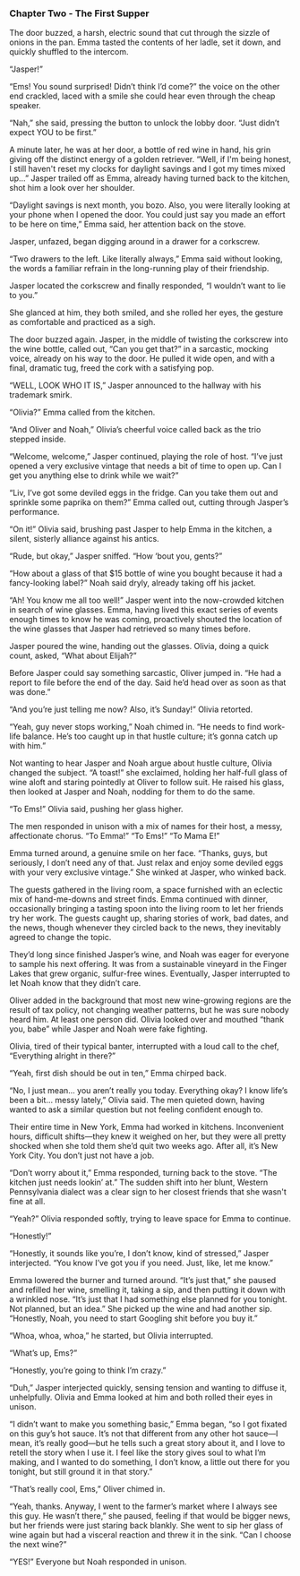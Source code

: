 ### Chapter Two - The First Supper
The door buzzed, a harsh, electric sound that cut through the sizzle of onions in the pan. Emma tasted the contents of her ladle, set it down, and quickly shuffled to the intercom.

“Jasper!”

“Ems! You sound surprised! Didn’t think I’d come?” the voice on the other end crackled, laced with a smile she could hear even through the cheap speaker.

“Nah,” she said, pressing the button to unlock the lobby door. “Just didn’t expect YOU to be first.”

A minute later, he was at her door, a bottle of red wine in hand, his grin giving off the distinct energy of a golden retriever. “Well, if I'm being honest, I still haven't reset my clocks for daylight savings and I got my times mixed up…” Jasper trailed off as Emma, already having turned back to the kitchen, shot him a look over her shoulder.

“Daylight savings is next month, you bozo. Also, you were literally looking at your phone when I opened the door. You could just say you made an effort to be here on time,” Emma said, her attention back on the stove.

Jasper, unfazed, began digging around in a drawer for a corkscrew.

“Two drawers to the left. Like literally always,” Emma said without looking, the words a familiar refrain in the long-running play of their friendship.

Jasper located the corkscrew and finally responded, “I wouldn’t want to lie to you.”

She glanced at him, they both smiled, and she rolled her eyes, the gesture as comfortable and practiced as a sigh.

The door buzzed again. Jasper, in the middle of twisting the corkscrew into the wine bottle, called out, “Can you get that?” in a sarcastic, mocking voice, already on his way to the door. He pulled it wide open, and with a final, dramatic tug, freed the cork with a satisfying pop.

“WELL, LOOK WHO IT IS,” Jasper announced to the hallway with his trademark smirk.

“Olivia?” Emma called from the kitchen.

“And Oliver and Noah,” Olivia’s cheerful voice called back as the trio stepped inside.

“Welcome, welcome,” Jasper continued, playing the role of host. “I’ve just opened a very exclusive vintage that needs a bit of time to open up. Can I get you anything else to drink while we wait?”

“Liv, I’ve got some deviled eggs in the fridge. Can you take them out and sprinkle some paprika on them?” Emma called out, cutting through Jasper’s performance.

“On it!” Olivia said, brushing past Jasper to help Emma in the kitchen, a silent, sisterly alliance against his antics.

“Rude, but okay,” Jasper sniffed. “How ‘bout you, gents?”

“How about a glass of that $15 bottle of wine you bought because it had a fancy-looking label?” Noah said dryly, already taking off his jacket.

“Ah! You know me all too well!” Jasper went into the now-crowded kitchen in search of wine glasses. Emma, having lived this exact series of events enough times to know he was coming, proactively shouted the location of the wine glasses that Jasper had retrieved so many times before.

Jasper poured the wine, handing out the glasses. Olivia, doing a quick count, asked, “What about Elijah?”

Before Jasper could say something sarcastic, Oliver jumped in. “He had a report to file before the end of the day. Said he’d head over as soon as that was done.”

“And you’re just telling me now? Also, it’s Sunday!” Olivia retorted.

“Yeah, guy never stops working,” Noah chimed in. “He needs to find work-life balance. He’s too caught up in that hustle culture; it’s gonna catch up with him.”

Not wanting to hear Jasper and Noah argue about hustle culture, Olivia changed the subject. “A toast!” she exclaimed, holding her half-full glass of wine aloft and staring pointedly at Oliver to follow suit. He raised his glass, then looked at Jasper and Noah, nodding for them to do the same.

“To Ems!” Olivia said, pushing her glass higher.

The men responded in unison with a mix of names for their host, a messy, affectionate chorus. “To Emma!” “To Ems!” “To Mama E!”

Emma turned around, a genuine smile on her face. “Thanks, guys, but seriously, I don’t need any of that. Just relax and enjoy some deviled eggs with your very exclusive vintage.” She winked at Jasper, who winked back.

The guests gathered in the living room, a space furnished with an eclectic mix of hand-me-downs and street finds. Emma continued with dinner, occasionally bringing a tasting spoon into the living room to let her friends try her work. The guests caught up, sharing stories of work, bad dates, and the news, though whenever they circled back to the news, they inevitably agreed to change the topic.

They’d long since finished Jasper’s wine, and Noah was eager for everyone to sample his next offering. It was from a sustainable vineyard in the Finger Lakes that grew organic, sulfur-free wines. Eventually, Jasper interrupted to let Noah know that they didn’t care.

Oliver added in the background that most new wine-growing regions are the result of tax policy, not changing weather patterns, but he was sure nobody heard him. At least one person did. Olivia looked over and mouthed “thank you, babe” while Jasper and Noah were fake fighting.

Olivia, tired of their typical banter, interrupted with a loud call to the chef, “Everything alright in there?”

“Yeah, first dish should be out in ten,” Emma chirped back.

“No, I just mean… you aren’t really you today. Everything okay? I know life’s been a bit… messy lately,” Olivia said. The men quieted down, having wanted to ask a similar question but not feeling confident enough to.

Their entire time in New York, Emma had worked in kitchens. Inconvenient hours, difficult shifts—they knew it weighed on her, but they were all pretty shocked when she told them she’d quit two weeks ago. After all, it’s New York City. You don’t just not have a job.

“Don’t worry about it,” Emma responded, turning back to the stove. “The kitchen just needs lookin’ at.” The sudden shift into her blunt, Western Pennsylvania dialect was a clear sign to her closest friends that she wasn't fine at all.

“Yeah?” Olivia responded softly, trying to leave space for Emma to continue.

“Honestly!”

“Honestly, it sounds like you’re, I don’t know, kind of stressed,” Jasper interjected. “You know I’ve got you if you need. Just, like, let me know.”

Emma lowered the burner and turned around. “It’s just that,” she paused and refilled her wine, smelling it, taking a sip, and then putting it down with a wrinkled nose. “It’s just that I had something else planned for you tonight. Not planned, but an idea.” She picked up the wine and had another sip. “Honestly, Noah, you need to start Googling shit before you buy it.”

“Whoa, whoa, whoa,” he started, but Olivia interrupted.

“What’s up, Ems?”

“Honestly, you’re going to think I’m crazy.”

“Duh,” Jasper interjected quickly, sensing tension and wanting to diffuse it, unhelpfully. Olivia and Emma looked at him and both rolled their eyes in unison.

“I didn’t want to make you something basic,” Emma began, “so I got fixated on this guy’s hot sauce. It’s not that different from any other hot sauce—I mean, it’s really good—but he tells such a great story about it, and I love to retell the story when I use it. I feel like the story gives soul to what I’m making, and I wanted to do something, I don’t know, a little out there for you tonight, but still ground it in that story.”

“That’s really cool, Ems,” Oliver chimed in.

“Yeah, thanks. Anyway, I went to the farmer’s market where I always see this guy. He wasn’t there,” she paused, feeling if that would be bigger news, but her friends were just staring back blankly. She went to sip her glass of wine again but had a visceral reaction and threw it in the sink. “Can I choose the next wine?”

“YES!” Everyone but Noah responded in unison.